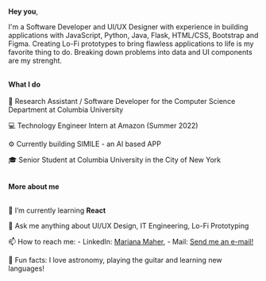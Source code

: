 <b>Hey you</b>,

I'm a Software Developer and UI/UX Designer with experience in building applications with JavaScript, Python, Java, Flask, HTML/CSS, Bootstrap and Figma. Creating Lo-Fi prototypes to bring flawless applications to life is my favorite thing to do. Breaking down problems into data and UI components are my strenght. 

<br>
<b>What I do</b>
<br></br>
🤖 Research Assistant / Software Developer for the Computer Science Department at Columbia University

💻 Technology Engineer Intern at Amazon (Summer 2022)

⚙️ Currently building SIMILE - an AI based APP 

🎓 Senior Student at Columbia University in the City of New York 

<br>
<b>More about me</b>
<br></br>

🌱 I’m currently learning <b>React</b>

💬 Ask me anything about UI/UX Design, IT Engineering, Lo-Fi Prototyping 

📫 How to reach me: - LinkedIn: [Mariana Maher](https://linkedin.com/in/marianamaher/), - Mail: [Send me an e-mail!](mailto:mariana.maherr@gmail.com)

🔎 Fun facts: I love astronomy, playing the guitar and learning new languages! 
<!---
marianamaher/marianamaher is a ✨ special ✨ repository because its `README.md` (this file) appears on your GitHub profile.
You can click the Preview link to take a look at your changes.
--->



